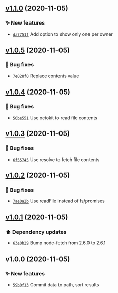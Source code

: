 ## [v1.1.0](https://github.com/koj-co/readme-repos-list/compare/v1.0.5...v1.1.0) (2020-11-05)

### ✨ New features

- [`da7751f`](https://github.com/koj-co/readme-repos-list/commit/da7751f)  Add option to show only one per owner

## [v1.0.5](https://github.com/koj-co/readme-repos-list/compare/v1.0.4...v1.0.5) (2020-11-05)

### 🐛 Bug fixes

- [`7e028f0`](https://github.com/koj-co/readme-repos-list/commit/7e028f0)  Replace contents value

## [v1.0.4](https://github.com/koj-co/readme-repos-list/compare/v1.0.3...v1.0.4) (2020-11-05)

### 🐛 Bug fixes

- [`50be551`](https://github.com/koj-co/readme-repos-list/commit/50be551)  Use octokit to read file contents

## [v1.0.3](https://github.com/koj-co/readme-repos-list/compare/v1.0.2...v1.0.3) (2020-11-05)

### 🐛 Bug fixes

- [`6f55745`](https://github.com/koj-co/readme-repos-list/commit/6f55745)  Use resolve to fetch file contents

## [v1.0.2](https://github.com/koj-co/readme-repos-list/compare/v1.0.1...v1.0.2) (2020-11-05)

### 🐛 Bug fixes

- [`7ae0a2b`](https://github.com/koj-co/readme-repos-list/commit/7ae0a2b)  Use readFile instead of fs/promises

## [v1.0.1](https://github.com/koj-co/readme-repos-list/compare/v1.0.0...v1.0.1) (2020-11-05)

### ⬆️ Dependency updates

- [`63e0b29`](https://github.com/koj-co/readme-repos-list/commit/63e0b29)  Bump node-fetch from 2.6.0 to 2.6.1

## v1.0.0 (2020-11-05)

### ✨ New features

- [`59b0f13`](https://github.com/koj-co/readme-repos-list/commit/59b0f13)  Commit data to path, sort results
